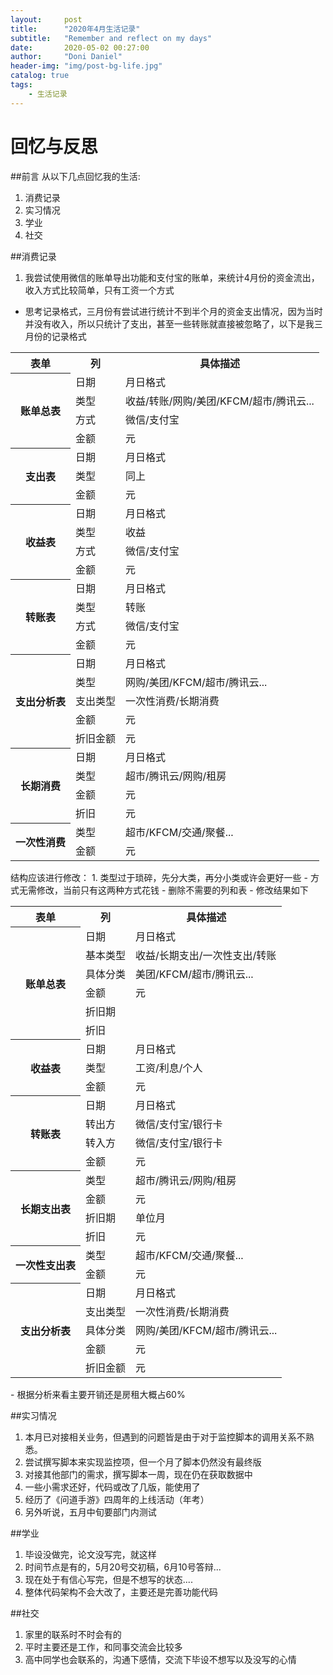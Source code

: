 ```yaml
---
layout:     post
title:      "2020年4月生活记录"
subtitle:   "Remember and reflect on my days"
date:       2020-05-02 00:27:00
author:     "Doni Daniel"
header-img: "img/post-bg-life.jpg"
catalog: true
tags:
    - 生活记录
---
```

# 回忆与反思
##前言
从以下几点回忆我的生活:

1. 消费记录
2. 实习情况
3. 学业
4. 社交

##消费记录
1. 我尝试使用微信的账单导出功能和支付宝的账单，来统计4月份的资金流出，收入方式比较简单，只有工资一个方式
- 思考记录格式，三月份有尝试进行统计不到半个月的资金支出情况，因为当时并没有收入，所以只统计了支出，甚至一些转账就直接被忽略了，以下是我三月份的记录格式
<table>
	<tr><th>表单</th><th>列</th><th>具体描述</th></tr>
	<tr><th rowspan="4">账单总表</th><td>日期</td><td>月日格式</td></tr>
	<tr><td>类型</td><td>收益/转账/网购/美团/KFCM/超市/腾讯云...</td></tr>
	<tr><td>方式</td><td>微信/支付宝</td></tr>
	<tr><td>金额</td><td>元</td></tr>
	<tr><th rowspan="3">支出表</th><td>日期</td><td>月日格式</td></tr>
	<tr><td>类型</td><td>同上</td></tr>
	<tr><td>金额</td><td>元</td></tr>
	<tr><th rowspan="4">收益表</th><td>日期</td><td>月日格式</td></tr>
	<tr><td>类型</td><td>收益</td></tr>
	<tr><td>方式</td><td>微信/支付宝</td></tr>
	<tr><td>金额</td><td>元</td></tr>
	<tr><th rowspan="4">转账表</th><td>日期</td><td>月日格式</td></tr>
	<tr><td>类型</td><td>转账</td></tr>
	<tr><td>方式</td><td>微信/支付宝</td></tr>
	<tr><td>金额</td><td>元</td></tr>
	<tr><th rowspan="5">支出分析表</th><td>日期</td><td>月日格式</td></tr>
	<tr><td>类型</td><td>网购/美团/KFCM/超市/腾讯云...</td></tr>
	<tr><td>支出类型</td><td>一次性消费/长期消费</td></tr>
	<tr><td>金额</td><td>元</td></tr>
	<tr><td>折旧金额</td><td>元</td></tr>
	<tr><th rowspan="4">长期消费</th><td>日期</td><td>月日格式</td></tr>
	<tr><td>类型</td><td>超市/腾讯云/网购/租房</td></tr>
	<tr><td>金额</td><td>元</td></tr>
	<tr><td>折旧</td><td>元</td></tr>
	<tr><th rowspan="2">一次性消费</th><td>类型</td><td>超市/KFCM/交通/聚餐...</td></tr>
	<tr><td>金额</td><td>元</td></tr>
</table> 
结构应该进行修改：
	1. 类型过于琐碎，先分大类，再分小类或许会更好一些
	- 方式无需修改，当前只有这两种方式花钱
	- 删除不需要的列和表
- 修改结果如下
<table>
	<tr><th>表单</th><th>列</th><th>具体描述</th></tr>
	<tr><th rowspan="6">账单总表</th><td>日期</td><td>月日格式</td></tr>
	<tr><td>基本类型</td><td>收益/长期支出/一次性支出/转账</td></tr>
	<tr><td>具体分类</td><td>美团/KFCM/超市/腾讯云...</td></tr>
	<tr><td>金额</td><td>元</td></tr>
	<tr><td>折旧期</td><td></td></tr>
	<tr><td>折旧</td><td></td></tr>
	<tr><th rowspan="3">收益表</th><td>日期</td><td>月日格式</td></tr>
	<tr><td>类型</td><td>工资/利息/个人</td></tr>
	<tr><td>金额</td><td>元</td></tr>
	<tr><th rowspan="4">转账表</th><td>日期</td><td>月日格式</td></tr>
	<tr><td>转出方</td><td>微信/支付宝/银行卡</td></tr>
	<tr><td>转入方</td><td>微信/支付宝/银行卡</td></tr>
	<tr><td>金额</td><td>元</td></tr>
	<tr><th rowspan="4">长期支出表</th><td>类型</td><td>超市/腾讯云/网购/租房</td></tr>
	<tr><td>金额</td><td>元</td></tr>
	<tr><td>折旧期</td><td>单位月</td></tr>
	<tr><td>折旧</td><td>元</td></tr>
	<tr><th rowspan="2">一次性支出表</th><td>类型</td><td>超市/KFCM/交通/聚餐...</td></tr>
	<tr><td>金额</td><td>元</td></tr>
	<tr><th rowspan="5">支出分析表</th><td>日期</td><td>月日格式</td></tr>
	<tr><td>支出类型</td><td>一次性消费/长期消费</td></tr>
	<tr><td>具体分类</td><td>网购/美团/KFCM/超市/腾讯云...</td></tr>
	<tr><td>金额</td><td>元</td></tr>
	<tr><td>折旧金额</td><td>元</td></tr>
</table> 
- 根据分析来看主要开销还是房租大概占60%

##实习情况
1. 本月已对接相关业务，但遇到的问题皆是由于对于监控脚本的调用关系不熟悉。
2. 尝试撰写脚本来实现监控项，但一个月了脚本仍然没有最终版
3. 对接其他部门的需求，撰写脚本一周，现在仍在获取数据中
4. 一些小需求还好，代码或改了几版，能使用了
5. 经历了《问道手游》四周年的上线活动（年考）
6. 另外听说，五月中旬要部门内测试

##学业
1. 毕设没做完，论文没写完，就这样
2. 时间节点是有的，5月20号交初稿，6月10号答辩...
3. 现在处于有信心写完，但是不想写的状态....
4. 整体代码架构不会大改了，主要还是完善功能代码

##社交
1. 家里的联系时不时会有的
2. 平时主要还是工作，和同事交流会比较多
3. 高中同学也会联系的，沟通下感情，交流下毕设不想写以及没写的心情